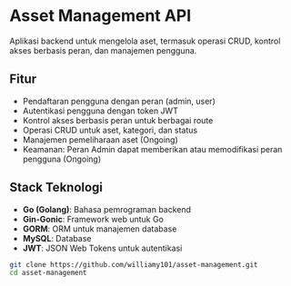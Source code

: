 # Asset Management API

Aplikasi backend untuk mengelola aset, termasuk operasi CRUD, kontrol akses berbasis peran, dan manajemen pengguna.

## Fitur

- Pendaftaran pengguna dengan peran (admin, user)
- Autentikasi pengguna dengan token JWT
- Kontrol akses berbasis peran untuk berbagai route
- Operasi CRUD untuk aset, kategori, dan status
- Manajemen pemeliharaan aset (Ongoing)
- Keamanan: Peran Admin dapat memberikan atau memodifikasi peran pengguna (Ongoing)

## Stack Teknologi

- **Go (Golang)**: Bahasa pemrograman backend
- **Gin-Gonic**: Framework web untuk Go
- **GORM**: ORM untuk manajemen database
- **MySQL**: Database
- **JWT**: JSON Web Tokens untuk autentikasi

```bash
git clone https://github.com/williamy101/asset-management.git
cd asset-management
